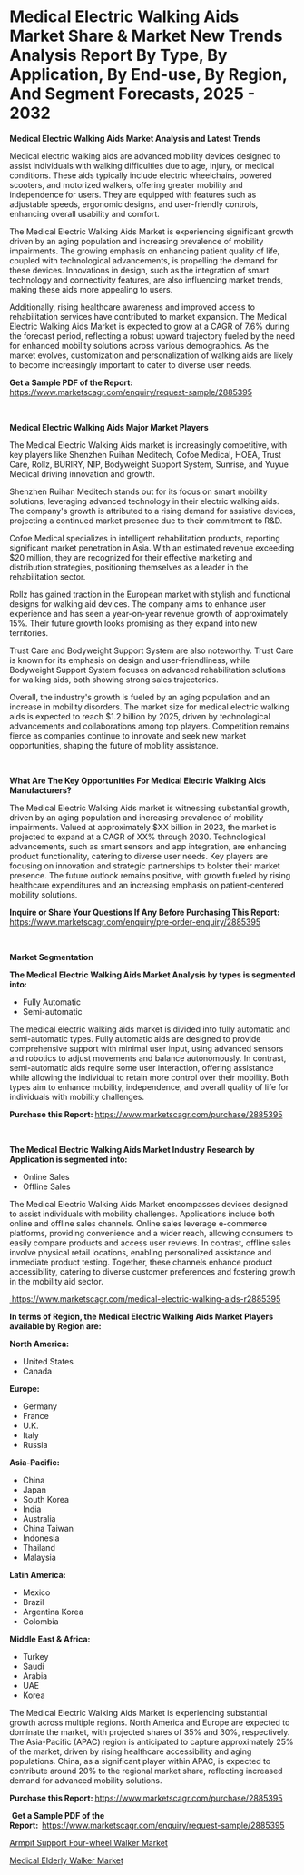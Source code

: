 <p><h1>Medical Electric Walking Aids Market Share & Market New Trends Analysis Report By Type, By Application, By End-use, By Region, And Segment Forecasts, 2025 - 2032</h1></p><p><strong>Medical Electric Walking Aids Market Analysis and Latest Trends</strong></p>
<p><p>Medical electric walking aids are advanced mobility devices designed to assist individuals with walking difficulties due to age, injury, or medical conditions. These aids typically include electric wheelchairs, powered scooters, and motorized walkers, offering greater mobility and independence for users. They are equipped with features such as adjustable speeds, ergonomic designs, and user-friendly controls, enhancing overall usability and comfort.</p><p>The Medical Electric Walking Aids Market is experiencing significant growth driven by an aging population and increasing prevalence of mobility impairments. The growing emphasis on enhancing patient quality of life, coupled with technological advancements, is propelling the demand for these devices. Innovations in design, such as the integration of smart technology and connectivity features, are also influencing market trends, making these aids more appealing to users.</p><p>Additionally, rising healthcare awareness and improved access to rehabilitation services have contributed to market expansion. The Medical Electric Walking Aids Market is expected to grow at a CAGR of 7.6% during the forecast period, reflecting a robust upward trajectory fueled by the need for enhanced mobility solutions across various demographics. As the market evolves, customization and personalization of walking aids are likely to become increasingly important to cater to diverse user needs.</p></p>
<p><strong>Get a Sample PDF of the Report:&nbsp;</strong> <a href="https://www.marketscagr.com/enquiry/request-sample/2885395?utm_campaign=2106&utm_medium=2&utm_source=Github&utm_content=ia&utm_term=13032025&utm_id=medical-electric-walking-aids">https://www.marketscagr.com/enquiry/request-sample/2885395</a></p>
<p>&nbsp;</p>
<p><strong>Medical Electric Walking Aids Major Market Players</strong></p>
<p><p>The Medical Electric Walking Aids market is increasingly competitive, with key players like Shenzhen Ruihan Meditech, Cofoe Medical, HOEA, Trust Care, Rollz, BURIRY, NIP, Bodyweight Support System, Sunrise, and Yuyue Medical driving innovation and growth. </p><p>Shenzhen Ruihan Meditech stands out for its focus on smart mobility solutions, leveraging advanced technology in their electric walking aids. The company's growth is attributed to a rising demand for assistive devices, projecting a continued market presence due to their commitment to R&D. </p><p>Cofoe Medical specializes in intelligent rehabilitation products, reporting significant market penetration in Asia. With an estimated revenue exceeding $20 million, they are recognized for their effective marketing and distribution strategies, positioning themselves as a leader in the rehabilitation sector.</p><p>Rollz has gained traction in the European market with stylish and functional designs for walking aid devices. The company aims to enhance user experience and has seen a year-on-year revenue growth of approximately 15%. Their future growth looks promising as they expand into new territories.</p><p>Trust Care and Bodyweight Support System are also noteworthy. Trust Care is known for its emphasis on design and user-friendliness, while Bodyweight Support System focuses on advanced rehabilitation solutions for walking aids, both showing strong sales trajectories.</p><p>Overall, the industry's growth is fueled by an aging population and an increase in mobility disorders. The market size for medical electric walking aids is expected to reach $1.2 billion by 2025, driven by technological advancements and collaborations among top players. Competition remains fierce as companies continue to innovate and seek new market opportunities, shaping the future of mobility assistance.</p></p>
<p>&nbsp;</p>
<p><strong>What Are The Key Opportunities For Medical Electric Walking Aids Manufacturers?</strong></p>
<p><p>The Medical Electric Walking Aids market is witnessing substantial growth, driven by an aging population and increasing prevalence of mobility impairments. Valued at approximately $XX billion in 2023, the market is projected to expand at a CAGR of XX% through 2030. Technological advancements, such as smart sensors and app integration, are enhancing product functionality, catering to diverse user needs. Key players are focusing on innovation and strategic partnerships to bolster their market presence. The future outlook remains positive, with growth fueled by rising healthcare expenditures and an increasing emphasis on patient-centered mobility solutions.</p></p>
<p><strong>Inquire or Share Your Questions If Any Before Purchasing This Report:</strong> <a href="https://www.marketscagr.com/enquiry/pre-order-enquiry/2885395?utm_campaign=2106&utm_medium=2&utm_source=Github&utm_content=ia&utm_term=13032025&utm_id=medical-electric-walking-aids">https://www.marketscagr.com/enquiry/pre-order-enquiry/2885395</a></p>
<p>&nbsp;</p>
<p><strong>Market Segmentation</strong></p>
<p><strong>The Medical Electric Walking Aids Market Analysis by types is segmented into:</strong></p>
<p><ul><li>Fully Automatic</li><li>Semi-automatic</li></ul></p>
<p><p>The medical electric walking aids market is divided into fully automatic and semi-automatic types. Fully automatic aids are designed to provide comprehensive support with minimal user input, using advanced sensors and robotics to adjust movements and balance autonomously. In contrast, semi-automatic aids require some user interaction, offering assistance while allowing the individual to retain more control over their mobility. Both types aim to enhance mobility, independence, and overall quality of life for individuals with mobility challenges.</p></p>
<p><strong>Purchase this Report:&nbsp;</strong><a href="https://www.marketscagr.com/purchase/2885395?utm_campaign=2106&utm_medium=2&utm_source=Github&utm_content=ia&utm_term=13032025&utm_id=medical-electric-walking-aids">https://www.marketscagr.com/purchase/2885395</a></p>
<p>&nbsp;</p>
<p><strong>The Medical Electric Walking Aids Market Industry Research by Application is segmented into:</strong></p>
<p><ul><li>Online Sales</li><li>Offline Sales</li></ul></p>
<p><p>The Medical Electric Walking Aids Market encompasses devices designed to assist individuals with mobility challenges. Applications include both online and offline sales channels. Online sales leverage e-commerce platforms, providing convenience and a wider reach, allowing consumers to easily compare products and access user reviews. In contrast, offline sales involve physical retail locations, enabling personalized assistance and immediate product testing. Together, these channels enhance product accessibility, catering to diverse customer preferences and fostering growth in the mobility aid sector.</p></p>
<p><a href="https://www.marketscagr.com/medical-electric-walking-aids-r2885395?utm_campaign=2106&utm_medium=2&utm_source=Github&utm_content=ia&utm_term=13032025&utm_id=medical-electric-walking-aids">&nbsp;https://www.marketscagr.com/medical-electric-walking-aids-r2885395</a></p>
<p><strong>In terms of Region, the Medical Electric Walking Aids Market Players available by Region are:</strong></p>
<p>
    <p> <strong> North America: </strong>
        <ul>
            <li>United States</li>
            <li>Canada</li>
        </ul>
        </p> 
    <p> <strong> Europe: </strong>
        <ul>
            <li>Germany</li>
            <li>France</li>
            <li>U.K.</li>
            <li>Italy</li>
            <li>Russia</li>
        </ul>
        </p> 
    <p> <strong> Asia-Pacific: </strong>
        <ul>
            <li>China</li>
            <li>Japan</li>
            <li>South Korea</li>
            <li>India</li>
            <li>Australia</li>
            <li>China Taiwan</li>
            <li>Indonesia</li>
            <li>Thailand</li>
            <li>Malaysia</li>
        </ul>
        </p> 
    <p> <strong> Latin America: </strong>
        <ul>
            <li>Mexico</li>
            <li>Brazil</li>
            <li>Argentina Korea</li>
            <li>Colombia</li>
        </ul>
        </p> 
    <p> <strong> Middle East & Africa: </strong>
        <ul>
            <li>Turkey</li>
            <li>Saudi</li>
            <li>Arabia</li>
            <li>UAE</li>
            <li>Korea</li>
        </ul>
    </p>
    </p>
<p><p>The Medical Electric Walking Aids Market is experiencing substantial growth across multiple regions. North America and Europe are expected to dominate the market, with projected shares of 35% and 30%, respectively. The Asia-Pacific (APAC) region is anticipated to capture approximately 25% of the market, driven by rising healthcare accessibility and aging populations. China, as a significant player within APAC, is expected to contribute around 20% to the regional market share, reflecting increased demand for advanced mobility solutions.</p></p>
<p><strong>Purchase this Report: </strong><a href="https://www.marketscagr.com/purchase/2885395?utm_campaign=2106&utm_medium=2&utm_source=Github&utm_content=ia&utm_term=13032025&utm_id=medical-electric-walking-aids">https://www.marketscagr.com/purchase/2885395</a></p>
<p>&nbsp;<strong>Get a Sample PDF of the Report:&nbsp;&nbsp;</strong><a href="https://www.marketscagr.com/enquiry/request-sample/2885395?utm_campaign=2106&utm_medium=2&utm_source=Github&utm_content=ia&utm_term=13032025&utm_id=medical-electric-walking-aids">https://www.marketscagr.com/enquiry/request-sample/2885395</a></p>
<p><strong></strong></p>
<p><p><a href="https://github.com/YashRP12/Market-Research-Report-List-7/blob/main/armpit-support-four-wheel-walker-market.md?utm_campaign=2106&utm_medium=2&utm_source=Github&utm_content=ia&utm_term=13032025&utm_id=medical-electric-walking-aids">Armpit Support Four-wheel Walker Market</a></p><p><a href="https://github.com/gfellcincot4/Market-Research-Report-List-1/blob/main/medical-elderly-walker-market.md?utm_campaign=2106&utm_medium=2&utm_source=Github&utm_content=ia&utm_term=13032025&utm_id=medical-electric-walking-aids">Medical Elderly Walker Market</a></p></p>